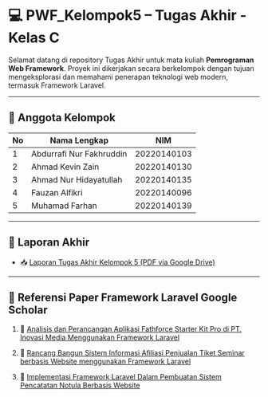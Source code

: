 # 💻 PWF_Kelompok5 – Tugas Akhir - Kelas C

Selamat datang di repository Tugas Akhir untuk mata kuliah **Pemrograman Web Framework**. Proyek ini dikerjakan secara berkelompok dengan tujuan mengeksplorasi dan memahami penerapan teknologi web modern, termasuk Framework Laravel.

---

## 👥 Anggota Kelompok

| No | Nama Lengkap                   | NIM            |
|----|--------------------------------|----------------|
| 1  | Abdurrafi Nur Fakhruddin       | 20220140103    |
| 2  | Ahmad Kevin Zain               | 20220140130    |
| 3  | Ahmad Nur Hidayatullah         | 20220140135    |
| 4  | Fauzan Alfikri                 | 20220140096    |
| 5  | Muhamad Farhan                 | 20220140139    |

---

## 📄 Laporan Akhir

- 📥 [Laporan Tugas Akhir Kelompok 5 (PDF via Google Drive)](https://drive.google.com/file/d/1FmDBTItooNFUL2yKCo1g7CWGIdL-mPIL/view?usp=drive_link)

---

## 🔗 Referensi Paper Framework Laravel Google Scholar

1. 📘 [Analisis dan Perancangan Aplikasi Fathforce Starter Kit Pro di PT. Inovasi Media Menggunakan Framework Laravel](https://openjournal.unpam.ac.id/index.php/JTSI/article/view/35656)

2. 📗 [Rancang Bangun Sistem Informasi Afiliasi Penjualan Tiket Seminar berbasis Website menggunakan Framework Laravel](https://jtiik.ub.ac.id/index.php/jtiik/article/view/1466)

3. 📙 [Implementasi Framework Laravel Dalam Pembuatan Sistem Pencatatan Notula Berbasis Website](https://ejournal.undip.ac.id/index.php/jsinbis/article/view/45297)
